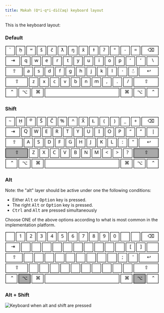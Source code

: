 ```yaml
---
title: Makah (Qʷi·qʷi·diččaq) keyboard layout
---
```


This is the keyboard layout:

### Default

![Default keyboard layout](./makah-default.svg)

### Shift

![Keyboard when shift is pressed](./makah-shift.svg)

### Alt

Note: the "alt" layer should be active under one the following
conditions:

 * Either <kbd>Alt</kbd> or <kbd>Option</kbd> key is pressed.
 * The right <kbd>Alt</kbd> or <kbd>Option</kbd> key is pressed.
 * <kbd>Ctrl</kbd> and <kbd>Alt</kbd> are pressed simultaneously

Choose ONE of the above options according to what is most common in the
implementation platform.

![Keyboard when alt is pressed](./makah-alt.svg)


### Alt + Shift

![Keyboard when alt and shift are pressed](./makah-alt-shift.svg.svg)
